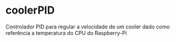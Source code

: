 # coolerPID
Controlador PID para regular a velocidade de um cooler dado como referência a temperatura do CPU do Raspberry-Pi
